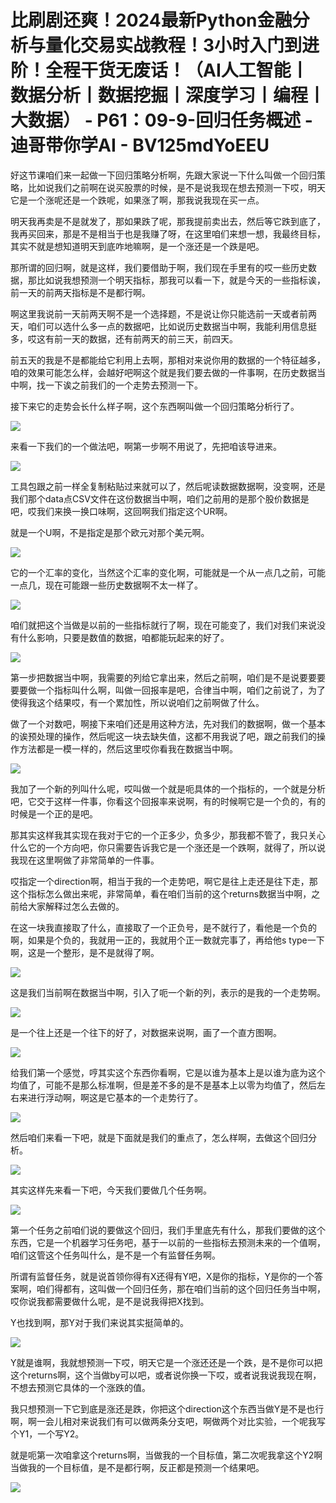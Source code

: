 # 比刷剧还爽！2024最新Python金融分析与量化交易实战教程！3小时入门到进阶！全程干货无废话！（AI人工智能丨数据分析丨数据挖掘丨深度学习丨编程丨大数据） - P61：09-9-回归任务概述 - 迪哥带你学AI - BV125mdYoEEU

好这节课咱们来一起做一下回归策略分析啊，先跟大家说一下什么叫做一个回归策略，比如说我们之前啊在说买股票的时候，是不是说我现在想去预测一下哎，明天它是一个涨呢还是一个跌呢，如果涨了啊，那我说我现在买一点。

明天我再卖是不是就发了，那如果跌了呢，那我提前卖出去，然后等它跌到底了，我再买回来，那是不是相当于也是我赚了呀，在这里咱们来想一想，我最终目标，其实不就是想知道明天到底咋地嘛啊，是一个涨还是一个跌是吧。

那所谓的回归啊，就是这样，我们要借助于啊，我们现在手里有的哎一些历史数据，那比如说我想预测一个明天指标，那我可以看一下，就是今天的一些指标诶，前一天的前两天指标是不是都行啊。

啊这里我说前一天前两天啊不是一个选择题，不是说让你只能选前一天或者前两天，咱们可以选什么多一点的数据吧，比如说历史数据当中啊，我能利用信息挺多，哎这有前一天的数据，还有前两天的前三天，前四天。

前五天的我是不是都能给它利用上去啊，那相对来说你用的数据的一个特征越多，咱的效果可能怎么样，会越好吧啊这个就是我们要去做的一件事啊，在历史数据当中啊，找一下诶之前我们的一个走势去预测一下。

接下来它的走势会长什么样子啊，这个东西啊叫做一个回归策略分析行了。

![](img/b096abd103db4df0f98cbfc7abe47367_1.png)

来看一下我们的一个做法吧，啊第一步啊不用说了，先把咱该导进来。

![](img/b096abd103db4df0f98cbfc7abe47367_3.png)

工具包跟之前一样全复制粘贴过来就可以了，然后呢读数据数据啊，没变啊，还是我们那个data点CSV文件在这份数据当中啊，咱们之前用的是那个股价数据是吧，哎我们来换一换口味啊，这回啊我们指定这个UR啊。

就是一个U啊，不是指定是那个欧元对那个美元啊。

![](img/b096abd103db4df0f98cbfc7abe47367_5.png)

它的一个汇率的变化，当然这个汇率的变化啊，可能就是一个从一点几之前，可能一点几，现在可能跟一些历史数据啊不太一样了。



![](img/b096abd103db4df0f98cbfc7abe47367_7.png)

咱们就把这个当做是以前的一些指标就行了啊，现在可能变了，我们对我们来说没有什么影响，只要是数值的数据，咱都能玩起来的好了。



![](img/b096abd103db4df0f98cbfc7abe47367_9.png)

第一步把数据当中啊，我需要的列给它拿出来，然后之前啊，咱们是不是说要要要要要做一个指标叫什么啊，叫做一回报率是吧，合律当中啊，咱们之前说了，为了使得我这个结果哎，有一个累加性，所以说咱们之前啊做了什么。

做了一个对数吧，啊接下来咱们还是用这种方法，先对我们的数据啊，做一个基本的诶预处理的操作，然后呢这一块去缺失值，这都不用我说了吧，跟之前我们的操作方法都是一模一样的，然后这里哎你看我在数据当中啊。



![](img/b096abd103db4df0f98cbfc7abe47367_11.png)

我加了一个新的列叫什么呢，哎叫做一个就是呃具体的一个指标的，一个就是分析吧，它交于这样一件事，你看这个回报率来说啊，有的时候啊它是一个负的，有的时候是一个正的是吧。

那其实这样我其实现在我对于它的一个正多少，负多少，那我都不管了，我只关心什么它的一个方向吧，你只需要告诉我它是一个涨还是一个跌啊，就得了，所以说我现在这里啊做了非常简单的一件事。

哎指定一个direction啊，相当于我的一个走势吧，啊它是往上走还是往下走，那这个指标怎么做出来呢，非常简单，看在咱们当前的这个returns数据当中啊，之前给大家解释过怎么去做的。

在这一块我直接取了什么，直接取了一个正负号，是不就行了，看他是一个负的啊，如果是个负的，我就用一正的，我就用个正一数就完事了，再给他s type一下啊，这是一个整形，是不是就得了啊。



![](img/b096abd103db4df0f98cbfc7abe47367_13.png)

这是我们当前啊在数据当中啊，引入了呃一个新的列，表示的是我的一个走势啊。

![](img/b096abd103db4df0f98cbfc7abe47367_15.png)

是一个往上还是一个往下的好了，对数据来说啊，画了一个直方图啊。

![](img/b096abd103db4df0f98cbfc7abe47367_17.png)

给我们第一个感觉，哼其实这个东西你看啊，它是以谁为基本上是以谁为底为这个均值了，可能不是那么标准啊，但是差不多的是不是基本上以零为均值了，然后左右来进行浮动啊，啊这是它基本的一个走势行了。



![](img/b096abd103db4df0f98cbfc7abe47367_19.png)

然后咱们来看一下吧，就是下面就是我们的重点了，怎么样啊，去做这个回归分析。

![](img/b096abd103db4df0f98cbfc7abe47367_21.png)

其实这样先来看一下吧，今天我们要做几个任务啊。

![](img/b096abd103db4df0f98cbfc7abe47367_23.png)

第一个任务之前咱们说的要做这个回归，我们手里底先有什么，那我们要做的这个东西，它是一个机器学习任务吧，基于一以前的一些指标去预测未来的一个值啊，咱们这管这个任务叫什么，是不是一个有监督任务啊。

所谓有监督任务，就是说首领你得有X还得有Y吧，X是你的指标，Y是你的一个答案啊，咱们得都有，这叫做一个回归任务，那在咱们当前的这个回归任务当中啊，哎你说我都需要做什么呢，是不是说我得把X找到。

Y也找到啊，那Y对于我们来说其实挺简单的。

![](img/b096abd103db4df0f98cbfc7abe47367_25.png)

Y就是谁啊，我就想预测一下哎，明天它是一个涨还还是一个跌，是不是你可以把这个returns啊，这个当做by可以吧，或者说你换一下哎，或者说我说我现在啊，不想去预测它具体的一个涨跌的值。

我只想预测一下它到底是涨还是跌，你把这个direction这个东西当做Y是不是也行啊，啊一会儿相对来说我们有可以做两条分支吧，啊做两个对比实验，一个呢我写个Y1，一个写Y2。

就是呃第一次咱拿这个returns啊，当做我的一个目标值，第二次呢我拿这个Y2啊当做我的一个目标值，是不是都行啊，反正都是预测一个结果吧。



![](img/b096abd103db4df0f98cbfc7abe47367_27.png)